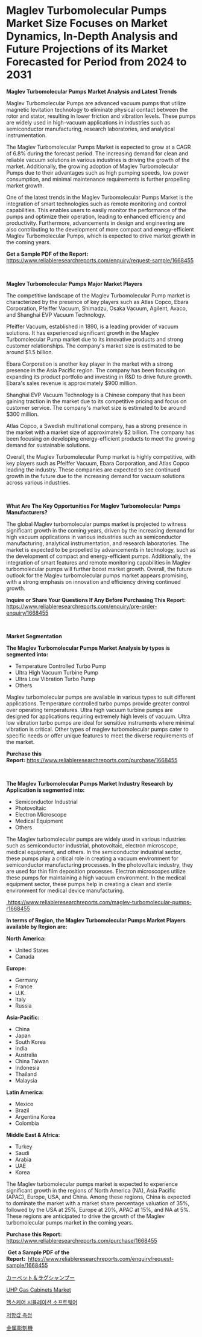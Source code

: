 <p><h1>Maglev Turbomolecular Pumps Market Size Focuses on Market Dynamics, In-Depth Analysis and Future Projections of its Market Forecasted for Period from 2024 to 2031</h1></p><p><strong>Maglev Turbomolecular Pumps Market Analysis and Latest Trends</strong></p>
<p><p>Maglev Turbomolecular Pumps are advanced vacuum pumps that utilize magnetic levitation technology to eliminate physical contact between the rotor and stator, resulting in lower friction and vibration levels. These pumps are widely used in high-vacuum applications in industries such as semiconductor manufacturing, research laboratories, and analytical instrumentation.</p><p>The Maglev Turbomolecular Pumps Market is expected to grow at a CAGR of 6.8% during the forecast period. The increasing demand for clean and reliable vacuum solutions in various industries is driving the growth of the market. Additionally, the growing adoption of Maglev Turbomolecular Pumps due to their advantages such as high pumping speeds, low power consumption, and minimal maintenance requirements is further propelling market growth.</p><p>One of the latest trends in the Maglev Turbomolecular Pumps Market is the integration of smart technologies such as remote monitoring and control capabilities. This enables users to easily monitor the performance of the pumps and optimize their operation, leading to enhanced efficiency and productivity. Furthermore, advancements in design and engineering are also contributing to the development of more compact and energy-efficient Maglev Turbomolecular Pumps, which is expected to drive market growth in the coming years.</p></p>
<p><strong>Get a Sample PDF of the Report:&nbsp;</strong> <a href="https://www.reliableresearchreports.com/enquiry/request-sample/1668455">https://www.reliableresearchreports.com/enquiry/request-sample/1668455</a></p>
<p>&nbsp;</p>
<p><strong>Maglev Turbomolecular Pumps Major Market Players</strong></p>
<p><p>The competitive landscape of the Maglev Turbomolecular Pump market is characterized by the presence of key players such as Atlas Copco, Ebara Corporation, Pfeiffer Vacuum, Shimadzu, Osaka Vacuum, Agilent, Avaco, and Shanghai EVP Vacuum Technology.</p><p>Pfeiffer Vacuum, established in 1890, is a leading provider of vacuum solutions. It has experienced significant growth in the Maglev Turbomolecular Pump market due to its innovative products and strong customer relationships. The company's market size is estimated to be around $1.5 billion.</p><p>Ebara Corporation is another key player in the market with a strong presence in the Asia Pacific region. The company has been focusing on expanding its product portfolio and investing in R&D to drive future growth. Ebara's sales revenue is approximately $900 million.</p><p>Shanghai EVP Vacuum Technology is a Chinese company that has been gaining traction in the market due to its competitive pricing and focus on customer service. The company's market size is estimated to be around $300 million.</p><p>Atlas Copco, a Swedish multinational company, has a strong presence in the market with a market size of approximately $2 billion. The company has been focusing on developing energy-efficient products to meet the growing demand for sustainable solutions.</p><p>Overall, the Maglev Turbomolecular Pump market is highly competitive, with key players such as Pfeiffer Vacuum, Ebara Corporation, and Atlas Copco leading the industry. These companies are expected to see continued growth in the future due to the increasing demand for vacuum solutions across various industries.</p></p>
<p>&nbsp;</p>
<p><strong>What Are The Key Opportunities For Maglev Turbomolecular Pumps Manufacturers?</strong></p>
<p><p>The global Maglev turbomolecular pumps market is projected to witness significant growth in the coming years, driven by the increasing demand for high vacuum applications in various industries such as semiconductor manufacturing, analytical instrumentation, and research laboratories. The market is expected to be propelled by advancements in technology, such as the development of compact and energy-efficient pumps. Additionally, the integration of smart features and remote monitoring capabilities in Maglev turbomolecular pumps will further boost market growth. Overall, the future outlook for the Maglev turbomolecular pumps market appears promising, with a strong emphasis on innovation and efficiency driving continued growth.</p></p>
<p><strong>Inquire or Share Your Questions If Any Before Purchasing This Report:</strong> <a href="https://www.reliableresearchreports.com/enquiry/pre-order-enquiry/1668455">https://www.reliableresearchreports.com/enquiry/pre-order-enquiry/1668455</a></p>
<p>&nbsp;</p>
<p><strong>Market Segmentation</strong></p>
<p><strong>The Maglev Turbomolecular Pumps Market Analysis by types is segmented into:</strong></p>
<p><ul><li>Temperature Controlled Turbo Pump</li><li>Ultra High Vacuum Turbine Pump</li><li>Ultra Low Vibration Turbo Pump</li><li>Others</li></ul></p>
<p><p>Maglev turbomolecular pumps are available in various types to suit different applications. Temperature controlled turbo pumps provide greater control over operating temperatures. Ultra high vacuum turbine pumps are designed for applications requiring extremely high levels of vacuum. Ultra low vibration turbo pumps are ideal for sensitive instruments where minimal vibration is critical. Other types of maglev turbomolecular pumps cater to specific needs or offer unique features to meet the diverse requirements of the market.</p></p>
<p><strong>Purchase this Report:&nbsp;</strong><a href="https://www.reliableresearchreports.com/purchase/1668455">https://www.reliableresearchreports.com/purchase/1668455</a></p>
<p>&nbsp;</p>
<p><strong>The Maglev Turbomolecular Pumps Market Industry Research by Application is segmented into:</strong></p>
<p><ul><li>Semiconductor Industrial</li><li>Photovoltaic</li><li>Electron Microscope</li><li>Medical Equipment</li><li>Others</li></ul></p>
<p><p>The Maglev turbomolecular pumps are widely used in various industries such as semiconductor industrial, photovoltaic, electron microscope, medical equipment, and others. In the semiconductor industrial sector, these pumps play a critical role in creating a vacuum environment for semiconductor manufacturing processes. In the photovoltaic industry, they are used for thin film deposition processes. Electron microscopes utilize these pumps for maintaining a high vacuum environment. In the medical equipment sector, these pumps help in creating a clean and sterile environment for medical device manufacturing.</p></p>
<p><a href="https://www.reliableresearchreports.com/maglev-turbomolecular-pumps-r1668455">&nbsp;https://www.reliableresearchreports.com/maglev-turbomolecular-pumps-r1668455</a></p>
<p><strong>In terms of Region, the Maglev Turbomolecular Pumps Market Players available by Region are:</strong></p>
<p>
    <p> <strong> North America: </strong>
        <ul>
            <li>United States</li>
            <li>Canada</li>
        </ul>
        </p> 
    <p> <strong> Europe: </strong>
        <ul>
            <li>Germany</li>
            <li>France</li>
            <li>U.K.</li>
            <li>Italy</li>
            <li>Russia</li>
        </ul>
        </p> 
    <p> <strong> Asia-Pacific: </strong>
        <ul>
            <li>China</li>
            <li>Japan</li>
            <li>South Korea</li>
            <li>India</li>
            <li>Australia</li>
            <li>China Taiwan</li>
            <li>Indonesia</li>
            <li>Thailand</li>
            <li>Malaysia</li>
        </ul>
        </p> 
    <p> <strong> Latin America: </strong>
        <ul>
            <li>Mexico</li>
            <li>Brazil</li>
            <li>Argentina Korea</li>
            <li>Colombia</li>
        </ul>
        </p> 
    <p> <strong> Middle East & Africa: </strong>
        <ul>
            <li>Turkey</li>
            <li>Saudi</li>
            <li>Arabia</li>
            <li>UAE</li>
            <li>Korea</li>
        </ul>
    </p>
    </p>
<p><p>The Maglev turbomolecular pumps market is expected to experience significant growth in the regions of North America (NA), Asia Pacific (APAC), Europe, USA, and China. Among these regions, China is expected to dominate the market with a market share percentage valuation of 35%, followed by the USA at 25%, Europe at 20%, APAC at 15%, and NA at 5%. These regions are anticipated to drive the growth of the Maglev turbomolecular pumps market in the coming years.</p></p>
<p><strong>Purchase this Report: </strong><a href="https://www.reliableresearchreports.com/purchase/1668455">https://www.reliableresearchreports.com/purchase/1668455</a></p>
<p>&nbsp;<strong>Get a Sample PDF of the Report:&nbsp;&nbsp;</strong><a href="https://www.reliableresearchreports.com/enquiry/request-sample/1668455">https://www.reliableresearchreports.com/enquiry/request-sample/1668455</a></p>
<p><strong></strong></p>
<p><p><a href="https://medium.com/@jasoniller59/%E3%82%AB%E3%83%BC%E3%83%9A%E3%83%83%E3%83%88%E3%81%A8%E3%83%A9%E3%82%B0%E3%82%B7%E3%83%A3%E3%83%B3%E3%83%97%E3%83%BC%E5%B8%82%E5%A0%B4%E5%88%86%E6%9E%90-%E3%81%9D%E3%81%AEcagr-%E5%B8%82%E5%A0%B4%E3%82%BB%E3%82%B0%E3%83%A1%E3%83%B3%E3%83%86%E3%83%BC%E3%82%B7%E3%83%A7%E3%83%B3-%E3%81%8A%E3%82%88%E3%81%B3%E3%82%B0%E3%83%AD%E3%83%BC%E3%83%90%E3%83%AB%E7%94%A3%E6%A5%AD%E6%A6%82%E8%A6%81-cf4922bb8ba5">カーペット＆ラグシャンプー</a></p><p><a href="https://github.com/RickHolmes3/Market-Research-Report-List-4/blob/main/uhp-gas-cabinets-market.md">UHP Gas Cabinets Market</a></p><p><a href="https://medium.com/@domingowolf2022/%EA%B1%B4%EA%B0%95-%EA%B4%80%EB%A6%AC-%EC%8B%9C%EB%AE%AC%EB%A0%88%EC%9D%B4%EC%85%98-%EC%86%8C%ED%94%84%ED%8A%B8%EC%9B%A8%EC%96%B4-%EC%8B%9C%EC%9E%A5-%EC%A0%84%EB%A7%9D-%EC%82%B0%EC%97%85-%EA%B0%9C%EC%9A%94-%EB%B0%8F-%EC%98%88%EC%B8%A1-2024%EB%85%84%EB%B6%80%ED%84%B0-2031%EB%85%84-9b3b72635149">헬스케어 시뮬레이션 소프트웨어</a></p><p><a href="https://medium.com/@jewelmohr02/%EC%A0%80%ED%95%AD-%EC%B8%A1%EC%A0%95-%EC%8B%9C%EC%9E%A5-%EC%84%B1%EA%B3%B5%EC%A0%81%EC%9D%B8-%EB%B9%84%EC%A6%88%EB%8B%88%EC%8A%A4-%EC%A0%84%EB%9E%B5%EC%9D%98-%EC%97%B4%EC%87%A0-2031%EB%85%84%EA%B9%8C%EC%A7%80-%EC%98%88%EC%B8%A1-505cb63decbe">저항값 측정</a></p><p><a href="https://github.com/zekaoe592392/Market-Research-Report-List-2/blob/main/795933646074.md">金属彫刻機</a></p></p>